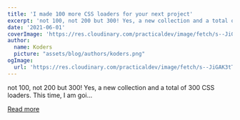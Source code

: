 ```yaml
---
title: 'I made 100 more CSS loaders for your next project'
excerpt: 'not 100, not 200 but 300! Yes, a new collection and a total of 300 CSS loaders.   This time, I am goi...'
date: '2021-06-01'
coverImage: 'https://res.cloudinary.com/practicaldev/image/fetch/s--JiGAK3tT--/c_imagga_scale,f_auto,fl_progressive,h_420,q_66,w_1000/https://dev-to-uploads.s3.amazonaws.com/uploads/articles/wy59msifcxnx3xkl5xs2.gif'
author:
  name: Koders
  picture: "assets/blog/authors/koders.png"
ogImage:
  url: 'https://res.cloudinary.com/practicaldev/image/fetch/s--JiGAK3tT--/c_imagga_scale,f_auto,fl_progressive,h_420,q_66,w_1000/https://dev-to-uploads.s3.amazonaws.com/uploads/articles/wy59msifcxnx3xkl5xs2.gif'
---
```


not 100, not 200 but 300! Yes, a new collection and a total of 300 CSS loaders.   This time, I am goi...

[Read more](https://dev.to/afif/i-made-100-more-css-loaders-for-your-next-project-4ioa)
